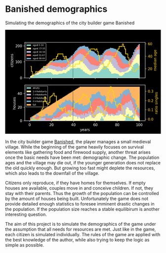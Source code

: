 # Banished demographics

Simulating the demographics of the city builder game Banished

![](https://github.com/gerritnowald/Banished-demographics/blob/main/res_50h_100y.png)

In the city builder game [Banished](https://www.gog.com/de/game/banished), the player manages a small medieval village. While the beginning of the game heavily focuses on survival elements like gathering food and firewood supply, another threat arises once the basic needs have been met: demographic change. The population ages and the village may die out, if the younger generation does not replace the old quickly enough. But growing too fast might deplete the resources, which also leads to the downfall of the village.

Citizens only reproduce, if they have homes for themselves. If empty houses are available, couples move in and conceive children. If not, they stay with their parents. Thus the growth of the population can be controlled by the amount of houses being built. Unfortunately the game does not provide detailed enough statistics to foresee imminent drastic changes in the population. If the population size reaches a stable equilibirum is another interesting question.

The aim of this project is to simulate the demographics of the game under the assumption that all needs for resources are met. Just like in the game, each citizen is simulated individually. The rules of the game are applied with the best knowledge of the author, while also trying to keep the logic as simple as possible.